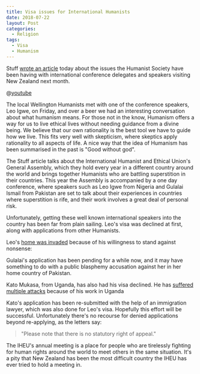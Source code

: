 ```yaml
---
title: Visa issues for International Humanists
date: 2018-07-22
layout: Post
categories:
  - Religion
tags:
  - Visa
  - Humanism
---
```


Stuff [wrote an article](https://www.stuff.co.nz/national/105660382/humanists-conference-organisers-shocked-at-immigration-nz-denials-for-hero-members) today about the issues the Humanist Society have been having with international conference delegates and speakers visiting New Zealand next month.

<!-- more -->

@[youtube](https://youtu.be/gWJkd0CWWgE?t=16s)

The local Wellington Humanists met with one of the conference speakers, Leo Igwe, on Friday, and over a beer we had an interesting conversation about what humanism means. For those not in the know, Humanism offers a way for us to live ethical lives without needing guidance from a divine being. We believe that our own rationality is the best tool we have to guide how we live. This fits very well with skepticism, where skeptics apply rationality to all aspects of life. A nice way that the idea of Humanism has been summarised in the past is "Good without god".

The Stuff article talks about the International Humanist and Ethical Union's General Assembly, which they hold every year in a different country around the world and brings together Humanists who are battling superstition in their countries. This year the Assembly is accompanied by a one day conference, where speakers such as Leo Igwe from Nigeria and Gulalai Ismail from Pakistan are set to talk about their experiences in countries where superstition is rife, and their work involves a great deal of personal risk.

Unfortunately, getting these well known international speakers into the country has been far from plain sailing. Leo's visa was declined at first, along with applications from other Humanists.

Leo's [home was invaded](http://www.butterfliesandwheels.org/2010/a-violent-attack-on-leo-igwes-family/) because of his willingness to stand against nonsense:

Gulalai's application has been pending for a while now, and it may have something to do with a public blasphemy accusation against her in her home country of Pakistan.

Kato Mukasa, from Uganda, has also had his visa declined. He has [suffered multiple attacks](https://iheu.org/after-attack-on-humanist-leader-take-a-stand/) because of his work in Uganda

Kato's application has been re-submitted with the help of an immigration lawyer, which was also done for Leo's visa. Hopefully this effort will be successful. Unfortunately there's no recourse for denied applications beyond re-applying, as the letters say:

> "Please note that there is no statutory right of appeal."

The IHEU's annual meeting is a place for people who are tirelessly fighting for human rights around the world to meet others in the same situation. It's a pity that New Zealand has been the most difficult country the IHEU has ever tried to hold a meeting in.
